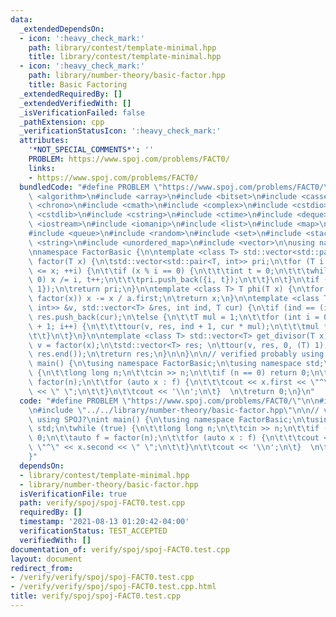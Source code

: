 ```yaml
---
data:
  _extendedDependsOn:
  - icon: ':heavy_check_mark:'
    path: library/contest/template-minimal.hpp
    title: library/contest/template-minimal.hpp
  - icon: ':heavy_check_mark:'
    path: library/number-theory/basic-factor.hpp
    title: Basic Factoring
  _extendedRequiredBy: []
  _extendedVerifiedWith: []
  _isVerificationFailed: false
  _pathExtension: cpp
  _verificationStatusIcon: ':heavy_check_mark:'
  attributes:
    '*NOT_SPECIAL_COMMENTS*': ''
    PROBLEM: https://www.spoj.com/problems/FACT0/
    links:
    - https://www.spoj.com/problems/FACT0/
  bundledCode: "#define PROBLEM \"https://www.spoj.com/problems/FACT0/\"\n\n\n#include\
    \ <algorithm>\n#include <array>\n#include <bitset>\n#include <cassert>\n#include\
    \ <chrono>\n#include <cmath>\n#include <complex>\n#include <cstdio>\n#include\
    \ <cstdlib>\n#include <cstring>\n#include <ctime>\n#include <deque>\n#include\
    \ <iostream>\n#include <iomanip>\n#include <list>\n#include <map>\n#include <numeric>\n\
    #include <queue>\n#include <random>\n#include <set>\n#include <stack>\n#include\
    \ <string>\n#include <unordered_map>\n#include <vector>\n\nusing namespace std;\n\
    \nnamespace FactorBasic {\n\ntemplate <class T> std::vector<std::pair<T, int>>\
    \ factor(T x) {\n\tstd::vector<std::pair<T, int>> pri;\n\tfor (T i = 2; i * i\
    \ <= x; ++i) {\n\t\tif (x % i == 0) {\n\t\t\tint t = 0;\n\t\t\twhile (x % i ==\
    \ 0) x /= i, t++;\n\t\t\tpri.push_back({i, t});\n\t\t}\n\t}\n\tif (x > 1) pri.push_back({x,\
    \ 1});\n\treturn pri;\n}\n\ntemplate <class T> T phi(T x) {\n\tfor (auto &a :\
    \ factor(x)) x -= x / a.first;\n\treturn x;\n}\n\ntemplate <class T> void tour(std::vector<std::pair<T,\
    \ int>> &v, std::vector<T> &res, int ind, T cur) {\n\tif (ind == (int)v.size())\
    \ res.push_back(cur);\n\telse {\n\t\tT mul = 1;\n\t\tfor (int i = 0; i < v[ind].second\
    \ + 1; i++) {\n\t\t\ttour(v, res, ind + 1, cur * mul);\n\t\t\tmul *= v[ind].first;\n\
    \t\t}\n\t}\n}\n\ntemplate <class T> std::vector<T> get_divisor(T x) {\n\tauto\
    \ v = factor(x);\n\tstd::vector<T> res; \n\ttour(v, res, 0, (T) 1);\n\tsort(res.begin(),\
    \ res.end());\n\treturn res;\n}\n\n}\n\n// verified probably using SPOJ?\nint\
    \ main() {\n\tusing namespace FactorBasic;\n\tusing namespace std;\n\twhile (true)\
    \ {\n\t\tlong long n;\n\t\tcin >> n;\n\t\tif (n == 0) return 0;\n\t\tauto f =\
    \ factor(n);\n\t\tfor (auto x : f) {\n\t\t\tcout << x.first << \"^\" << x.second\
    \ << \" \";\n\t\t}\n\t\tcout << '\\n';\n\t}  \n\treturn 0;\n}\n"
  code: "#define PROBLEM \"https://www.spoj.com/problems/FACT0/\"\n\n#include \"../../library/contest/template-minimal.hpp\"\
    \n#include \"../../library/number-theory/basic-factor.hpp\"\n\n// verified probably\
    \ using SPOJ?\nint main() {\n\tusing namespace FactorBasic;\n\tusing namespace\
    \ std;\n\twhile (true) {\n\t\tlong long n;\n\t\tcin >> n;\n\t\tif (n == 0) return\
    \ 0;\n\t\tauto f = factor(n);\n\t\tfor (auto x : f) {\n\t\t\tcout << x.first <<\
    \ \"^\" << x.second << \" \";\n\t\t}\n\t\tcout << '\\n';\n\t}  \n\treturn 0;\n\
    }"
  dependsOn:
  - library/contest/template-minimal.hpp
  - library/number-theory/basic-factor.hpp
  isVerificationFile: true
  path: verify/spoj/spoj-FACT0.test.cpp
  requiredBy: []
  timestamp: '2021-08-13 01:20:42-04:00'
  verificationStatus: TEST_ACCEPTED
  verifiedWith: []
documentation_of: verify/spoj/spoj-FACT0.test.cpp
layout: document
redirect_from:
- /verify/verify/spoj/spoj-FACT0.test.cpp
- /verify/verify/spoj/spoj-FACT0.test.cpp.html
title: verify/spoj/spoj-FACT0.test.cpp
---
```

